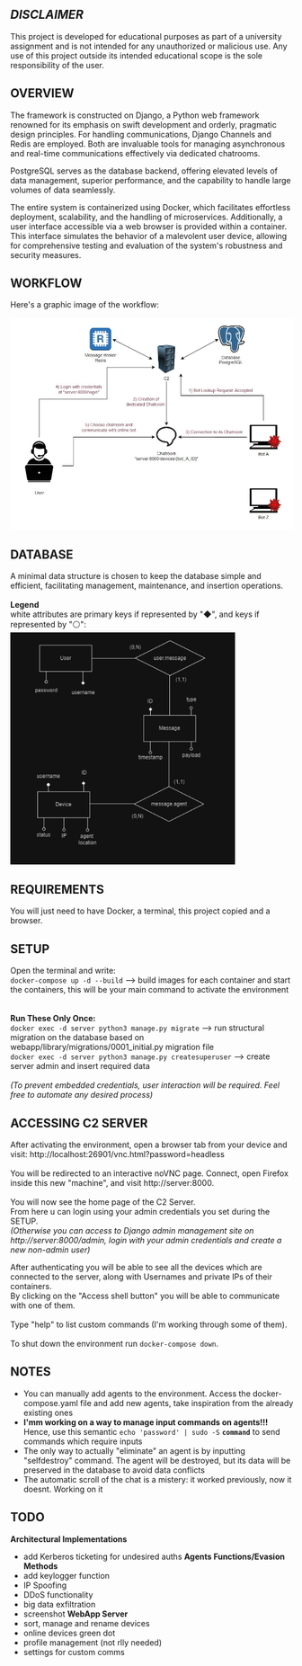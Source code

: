 ## _DISCLAIMER_ 
This project is developed for educational purposes as part of a university assignment and is not intended for any unauthorized or malicious use. Any use of this project outside its intended educational scope is the sole responsibility of the user.

## OVERVIEW

The framework is constructed on Django, a Python web framework renowned for its emphasis on swift development and orderly, pragmatic design principles. For handling communications, Django Channels and Redis are employed. Both are invaluable tools for managing asynchronous and real-time communications effectively via dedicated chatrooms.

PostgreSQL serves as the database backend, offering elevated levels of data management, superior performance, and the capability to handle large volumes of data seamlessly.

The entire system is containerized using Docker, which facilitates effortless deployment, scalability, and the handling of microservices. Additionally, a user interface accessible via a web browser is provided within a container. This interface simulates the behavior of a malevolent user device, allowing for comprehensive testing and evaluation of the system's robustness and security measures.

## WORKFLOW
Here's a graphic image of the workflow:<br><br>
<img src="images/workflow_git.jpg" alt="Project Workflow" width="800"/>

## DATABASE
A minimal data structure is chosen to keep the database simple and efficient, facilitating management, maintenance, and insertion operations. <br><br> **Legend**<br> white attributes are primary keys if represented by "◆", and keys if represented by "⚪":<br>
<img src="images/ER.png" alt="ER" width="400"/>

## REQUIREMENTS
You will just need to have Docker, a terminal, this project copied and a browser. 

## SETUP <br>
Open the terminal and write:<br>
`docker-compose up -d --build`                              --> build images for each container and start the containers, this will be your main command to activate the environment <br>
<br><br> __Run These Only Once:__ <br>
`docker exec -d server python3 manage.py migrate`           --> run structural migration on the database based on webapp/library/migrations/0001_initial.py migration file<br>
`docker exec -d server python3 manage.py createsuperuser`   --> create server admin and insert required data <br> <br>
_(To prevent embedded credentials, user interaction will be required. Feel free to automate any desired process)_

## ACCESSING C2 SERVER 
After activating the environment, open a browser tab from your device and visit: http://localhost:26901/vnc.html?password=headless<br><br>
You will be redirected to an interactive noVNC page. Connect, open Firefox inside this new "machine", and visit http://server:8000. <br><br>
You will now see the home page of the C2 Server.  <br>
From here u can login using your admin credentials you set during the SETUP. <br>
_(Otherwise you can access to Django admin management site on http://server:8000/admin, login with your admin credentials and create a new non-admin user)_ <br>

After authenticating you will be able to see all the devices which are connected to the server, along with Usernames and private IPs of their containers. <br> 
By clicking on the "Access shell button" you will be able to communicate with one of them. <br><br>
Type "help" to list custom commands (I'm working through some of them). <br><br>
To shut down the environment run `docker-compose down`.

## NOTES
- You can manually add agents to the environment. Access the docker-compose.yaml file and add new agents, take inspiration from the already existing ones
- __I'mm working on a way to manage input commands on agents!!!__ <br>
Hence, use this semantic `echo 'password' | sudo -S` __`command`__ to send commands which require inputs   
- The only way to actually "eliminate" an agent is by inputting "selfdestroy" command. The agent will be destroyed, but its data will be preserved in the database to avoid data conflicts
- The automatic scroll of the chat is a mistery: it worked previously, now it doesnt. Working on it


## TODO 
__Architectural Implementations__
- add Kerberos ticketing for undesired auths
__Agents Functions/Evasion Methods__
- add keylogger function
- IP Spoofing
- DDoS functionality
- big data exfiltration
- screenshot
__WebApp Server__
- sort, manage and rename devices
- online devices green dot
- profile management (not rlly needed)
- settings for custom comms

